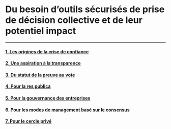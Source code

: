  # Du besoin d’outils sécurisés de prise de décision collective et de leur potentiel impact
 ---
#### [1. Les origines de la crise de confiance](tools_and_impact/crise_confiance.md) 
#### [2. Une aspiration à la transparence](tools_and_impact/aspiration_transparence.md) 
#### [3. Du statut de la preuve au vote](tools_and_impact/preuve_vote.md) 
#### [4. Pour la res publica](tools_and_impact/res_publica.md)
#### [5. Pour la gouvernance des entreprises](tools_and_impact/gouvernance_entreprises.md)
#### [6. Pour les modes de management basé sur le consensus](tools_and_impact/management_base_consensus.md)
#### [7. Pour le cercle privé](tools_and_impact/cercle_prive.md)
